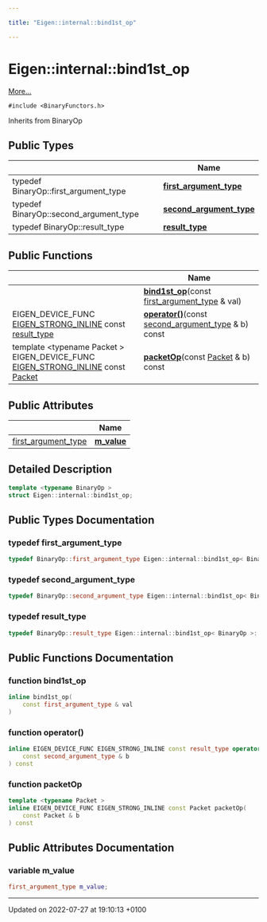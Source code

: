 ```yaml
---

title: "Eigen::internal::bind1st_op"

---
```


# Eigen::internal::bind1st_op



 [More...](#detailed-description)


`#include <BinaryFunctors.h>`

Inherits from BinaryOp

## Public Types

|                | Name           |
| -------------- | -------------- |
| typedef BinaryOp::first_argument_type | **[first_argument_type](http://example.org/classes/structeigen_1_1internal_1_1bind1st__op/#typedef-first-argument-type)**  |
| typedef BinaryOp::second_argument_type | **[second_argument_type](http://example.org/classes/structeigen_1_1internal_1_1bind1st__op/#typedef-second-argument-type)**  |
| typedef BinaryOp::result_type | **[result_type](http://example.org/classes/structeigen_1_1internal_1_1bind1st__op/#typedef-result-type)**  |

## Public Functions

|                | Name           |
| -------------- | -------------- |
| | **[bind1st_op](http://example.org/classes/structeigen_1_1internal_1_1bind1st__op/#function-bind1st-op)**(const <a href="http://example.org/classes/structeigen_1_1internal_1_1bind1st__op/#typedef-first-argument-type">first_argument_type</a> & val) |
| EIGEN_DEVICE_FUNC <a href="http://example.org/files/macros_8h/#define-eigen-strong-inline">EIGEN_STRONG_INLINE</a> const <a href="http://example.org/classes/structeigen_1_1internal_1_1bind1st__op/#typedef-result-type">result_type</a> | **[operator()](http://example.org/classes/structeigen_1_1internal_1_1bind1st__op/#function-operator())**(const <a href="http://example.org/classes/structeigen_1_1internal_1_1bind1st__op/#typedef-second-argument-type">second_argument_type</a> & b) const |
| template <typename Packet \> <br>EIGEN_DEVICE_FUNC <a href="http://example.org/files/macros_8h/#define-eigen-strong-inline">EIGEN_STRONG_INLINE</a> const <a href="http://example.org/classes/unioneigen_1_1internal_1_1packet/">Packet</a> | **[packetOp](http://example.org/classes/structeigen_1_1internal_1_1bind1st__op/#function-packetop)**(const <a href="http://example.org/classes/unioneigen_1_1internal_1_1packet/">Packet</a> & b) const |

## Public Attributes

|                | Name           |
| -------------- | -------------- |
| <a href="http://example.org/classes/structeigen_1_1internal_1_1bind1st__op/#typedef-first-argument-type">first_argument_type</a> | **[m_value](http://example.org/classes/structeigen_1_1internal_1_1bind1st__op/#variable-m-value)**  |

## Detailed Description

```cpp
template <typename BinaryOp >
struct Eigen::internal::bind1st_op;
```

## Public Types Documentation

### typedef first_argument_type

```cpp
typedef BinaryOp::first_argument_type Eigen::internal::bind1st_op< BinaryOp >::first_argument_type;
```


### typedef second_argument_type

```cpp
typedef BinaryOp::second_argument_type Eigen::internal::bind1st_op< BinaryOp >::second_argument_type;
```


### typedef result_type

```cpp
typedef BinaryOp::result_type Eigen::internal::bind1st_op< BinaryOp >::result_type;
```


## Public Functions Documentation

### function bind1st_op

```cpp
inline bind1st_op(
    const first_argument_type & val
)
```


### function operator()

```cpp
inline EIGEN_DEVICE_FUNC EIGEN_STRONG_INLINE const result_type operator()(
    const second_argument_type & b
) const
```


### function packetOp

```cpp
template <typename Packet >
inline EIGEN_DEVICE_FUNC EIGEN_STRONG_INLINE const Packet packetOp(
    const Packet & b
) const
```


## Public Attributes Documentation

### variable m_value

```cpp
first_argument_type m_value;
```


-------------------------------

Updated on 2022-07-27 at 19:10:13 +0100